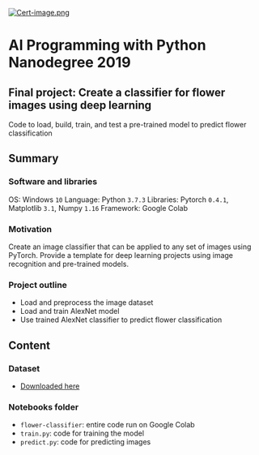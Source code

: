 [![Cert-image.png](https://i.postimg.cc/HL74T2dk/Cert-image.png)](https://postimg.cc/67tG0C8k) 
<br>
# AI Programming with Python Nanodegree 2019
## Final project: Create a classifier for flower images using deep learning 
Code to load, build, train, and test a pre-trained model to predict flower classification

## Summary
### Software and libraries
OS: Windows `10`
Language: Python `3.7.3`
Libraries: Pytorch `0.4.1`, Matplotlib `3.1`, Numpy `1.16`
Framework: Google Colab

### Motivation
Create an image classifier that can be applied to any set of images using PyTorch.  Provide a template for deep learning projects using image recognition and pre-trained models.  

### Project outline
- Load and preprocess the image dataset
- Load and train AlexNet model
- Use trained AlexNet classifier to predict flower classification 

## Content
### Dataset
- [Downloaded here](http://www.robots.ox.ac.uk/~vgg/data/flowers/102/index.html)

### Notebooks folder
- `flower-classifier`: entire code run on Google Colab
- `train.py`: code for training the model
- `predict.py`: code for predicting images 

